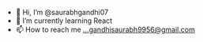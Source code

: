 - 👋 Hi, I’m @saurabhgandhi07
- 🌱 I’m currently learning React
- 📫 How to reach me ...gandhisaurabh9956@gmail.com

<!---
saurabhgandhi07/saurabhgandhi07 is a ✨ special ✨ repository because its `README.md` (this file) appears on your GitHub profile.
You can click the Preview link to take a look at your changes.
--->
